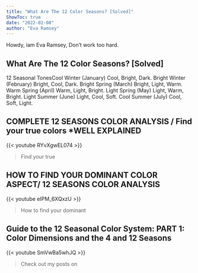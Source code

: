 ```yaml
---
title: "What Are The 12 Color Seasons? [Solved]"
ShowToc: true 
date: "2022-02-08"
author: "Eva Ramsey" 
---
```


Howdy, iam Eva Ramsey, Don’t work too hard.
## What Are The 12 Color Seasons? [Solved]
12 Seasonal TonesCool Winter (January) Cool, Bright, Dark. 
 Bright Winter (February) Bright, Cool, Dark. 
 Bright Spring (March) Bright, Light, Warm. 
 Warm Spring (April) Warm, Light, Bright. 
 Light Spring (May) Light, Warm, Bright. 
 Light Summer (June) Light, Cool, Soft. 
 Cool Summer (July) Cool, Soft, Light.

## COMPLETE 12 SEASONS COLOR ANALYSIS / Find your true colors *WELL EXPLAINED
{{< youtube RYvXgwEL074 >}}
>Find your true 

## HOW TO FIND YOUR DOMINANT COLOR ASPECT/ 12 SEASONS COLOR ANALYSIS
{{< youtube eIPM_6XQxzU >}}
>How to find your dominant 

## Guide to the 12 Seasonal Color System: PART 1: Color Dimensions and the 4 and 12 Seasons
{{< youtube SmVwBa5whJQ >}}
>Check out my posts on 

